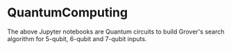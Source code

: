 # QuantumComputing

The above Jupyter notebooks are Quantum circuits to build Grover's search algorithm for 5-qubit, 6-qubit and 7-qubit inputs.
